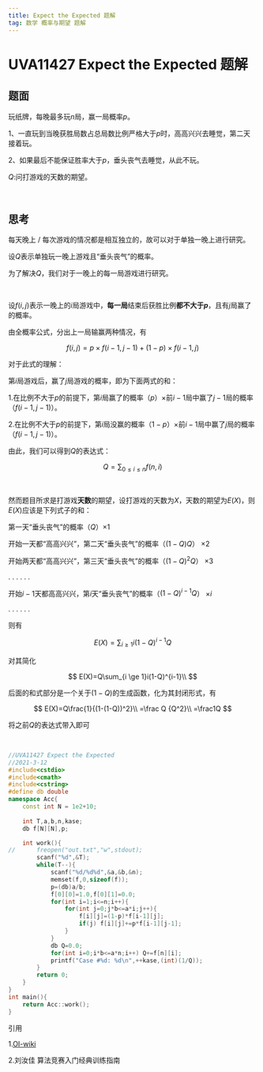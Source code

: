 ```yaml
---
title: Expect the Expected 题解
tag: 数学 概率与期望 题解
---
```

# UVA11427 Expect the Expected 题解

## 题面
玩纸牌，每晚最多玩$n$局，赢一局概率$p$。

 $\text{1、}$一直玩到当晚获胜局数占总局数比例严格大于$p$时，高高兴兴去睡觉，第二天接着玩。

 $\text{2、}$如果最后不能保证胜率大于$p$，垂头丧气去睡觉，从此不玩。

$Q$:问打游戏的天数的期望。

$~$

## 思考

每天晚上 / 每次游戏的情况都是相互独立的，故可以对于单独一晚上进行研究。

设$Q$表示单独玩一晚上游戏且“垂头丧气”的概率。

为了解决$Q$，我们对于一晚上的每一局游戏进行研究。

$~$

设$f(i,j)$表示一晚上的$i$局游戏中，**每一局**结束后获胜比例**都不大于$p$**，且有$j$局赢了的概率。

由全概率公式，分出上一局输赢两种情况，有

$$
f(i,j)=p\times f(i-1,j-1) + (1-p)\times f(i-1,j)
$$

对于此式的理解：

第$i$局游戏后，赢了$j$局游戏的概率，即为下面两式的和：

1.在比例不大于$p$的前提下，第$i$局赢了的概率（$p$）$\times$前$i-1$局中赢了$j-1$局的概率（$f(i-1,j-1)$）。

2.在比例不大于$p$的前提下，第$i$局没赢的概率（$1-p$）$\times$前$i-1$局中赢了$j$局的概率（$f(i-1,j-1)$）。

由此，我们可以得到$Q$的表达式：

$$
Q=\sum_{0\le i \le n}f(n,i)
$$

$~$

然而题目所求是打游戏**天数**的期望，设打游戏的天数为$X$，天数的期望为$E(X)$，则$E(X)$应该是下列式子的和：

第一天“垂头丧气”的概率（$Q$）$\times 1$

开始一天都“高高兴兴”，第二天“垂头丧气”的概率（$(1-Q)Q$） $\times 2$

开始两天都“高高兴兴”，第三天“垂头丧气”的概率（$(1-Q)^2Q$） $\times 3$

. . . . . .

开始$i-1$天都高高兴兴，第$i$天“垂头丧气”的概率（$(1-Q)^{i-1}Q$） $\times i$

. . . . . .

则有

$$
E(X)=\sum_{i \ge 1}i(1-Q)^{i-1}Q
$$

对其简化

$$
E(X)=Q\sum_{i \ge 1}i(1-Q)^{i-1}\\
$$

后面的和式部分是一个关于$(1-Q)$的生成函数，化为其封闭形式，有

$$
E(X)=Q\frac{1}{(1-(1-Q))^2}\\
=\frac Q {Q^2}\\
=\frac1Q
$$

将之前$Q$的表达式带入即可

$~$

```cpp
//UVA11427 Expect the Expected
//2021-3-12
#include<cstdio>
#include<cmath>
#include<cstring>
#define db double
namespace Acc{
	const int N = 1e2+10;
	
	int T,a,b,n,kase;
	db f[N][N],p;

	int work(){
//		freopen("out.txt","w",stdout);
		scanf("%d",&T);
		while(T--){
			scanf("%d/%d%d",&a,&b,&n);
			memset(f,0,sizeof(f));
			p=(db)a/b;
			f[0][0]=1.0,f[0][1]=0.0;
			for(int i=1;i<=n;i++){
				for(int j=0;j*b<=a*i;j++){
					f[i][j]=(1-p)*f[i-1][j];
					if(j) f[i][j]+=p*f[i-1][j-1];
				}
			}
			db Q=0.0;
			for(int i=0;i*b<=a*n;i++) Q+=f[n][i];
			printf("Case #%d: %d\n",++kase,(int)(1/Q));
		}
		return 0;
	}
}
int main(){
	return Acc::work();
}
```

引用

1.[OI-wiki](https://oi-wiki.org/math/expectation/#_10)

2.刘汝佳 算法竞赛入门经典训练指南